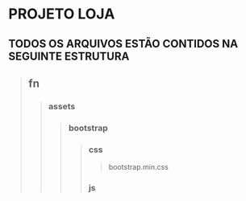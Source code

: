 # PROJETO LOJA
## TODOS OS ARQUIVOS ESTÃO CONTIDOS NA SEGUINTE ESTRUTURA
> ## fn
>> ### assets
>>> ### bootstrap
>>>> ### css
>>>>> bootstrap.min.css
>>>> ### js